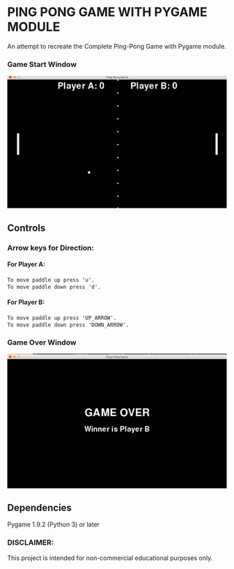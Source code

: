 # PING PONG GAME WITH PYGAME MODULE

An attempt to recreate the Complete Ping-Pong Game with Pygame module.

### Game Start Window

![](Game_Start.png)

## Controls

### Arrow keys for Direction:

#### For Player A:
	
	To move paddle up press 'u'.
	To move paddle down press 'd'.

#### For Player B:
 	
 	To move paddle up press 'UP_ARROW'.
 	To move paddle down press 'DOWN_ARROW'.

### Game Over Window

![](Game_Over.png)

## Dependencies

Pygame 1.9.2 (Python 3) or later

### DISCLAIMER:

This project is intended for non-commercial educational purposes only.


